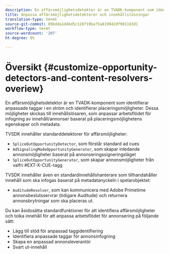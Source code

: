 ```yaml
---
description: En affärsmöjlighetsdetektor är en TVADK-komponent som identifierar anpassade taggar i en ström och identifierar placeringsmöjligheter. Dessa möjligheter skickas till innehållslösaren, som anpassar arbetsflödet för infogning av innehåll/annonser baserat på placeringsmöjlighetens egenskaper och metadata.
title: Anpassa affärsmöjlighetsdetektorer och innehållslösningar
translation-type: tm+mt
source-git-commit: 89bdda1d4bd5c126f19ba75a819942df901183d1
workflow-type: tm+mt
source-wordcount: '207'
ht-degree: 0%

---
```



# Översikt {#customize-opportunity-detectors-and-content-resolvers-overiew}

En affärsmöjlighetsdetektor är en TVADK-komponent som identifierar anpassade taggar i en ström och identifierar placeringsmöjligheter. Dessa möjligheter skickas till innehållslösaren, som anpassar arbetsflödet för infogning av innehåll/annonser baserat på placeringsmöjlighetens egenskaper och metadata.

TVSDK innehåller standarddetektorer för affärsmöjligheter:

* `SpliceOutOpportunityDetector`, som förstår standard ad cues
* `AdSignalingModeOpportunityGenerator`, som skapar inledande annonsmöjligheter baserat på annonseringssigneringsläget
* `SpliceOutOpportunityGenerator`, som skapar annonsmöjligheter från valfri #EXT-X-CUE-tagg

TVSDK innehåller även en standardinnehållshanterare som tillhandahåller innehåll som ska infogas baserat på metadatanyckeln i spelarobjektet:

* `AuditudeResolver`, som kan kommunicera med Adobe Primetime annonsbeslutsservrar (tidigare Auditude) och returnera annonsbrytningar som ska placeras ut.

Du kan åsidosätta standardfunktioner för att identifiera affärsmöjligheter och tolka innehåll för att anpassa arbetsflödet för annonsering på följande sätt:

* Lägg till stöd för anpassad taggidentifiering
* Identifiera anpassade taggar för annonsinfogning
* Skapa en anpassad annonsleverantör
* Svart ut-innehåll

